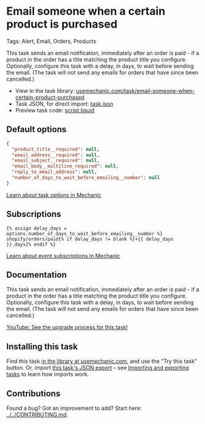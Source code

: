# Email someone when a certain product is purchased

Tags: Alert, Email, Orders, Products

This task sends an email notification, immediately after an order is paid - if a product in the order has a title matching the product title you configure. Optionally, configure this task with a delay, in days, to wait before sending the email. (The task will not send any emails for orders that have since been cancelled.)

* View in the task library: [usemechanic.com/task/email-someone-when-certain-product-purchased](https://usemechanic.com/task/email-someone-when-certain-product-purchased)
* Task JSON, for direct import: [task.json](../../tasks/email-someone-when-certain-product-purchased.json)
* Preview task code: [script.liquid](./script.liquid)

## Default options

```json
{
  "product_title__required": null,
  "email_address__required": null,
  "email_subject__required": null,
  "email_body__multiline_required": null,
  "reply_to_email_address": null,
  "number_of_days_to_wait_before_emailing__number": null
}
```

[Learn about task options in Mechanic](https://docs.usemechanic.com/article/471-task-options)

## Subscriptions

```liquid
{% assign delay_days = options.number_of_days_to_wait_before_emailing__number %}
shopify/orders/paid{% if delay_days != blank %}+{{ delay_days }}.days{% endif %}
```

[Learn about event subscriptions in Mechanic](https://docs.usemechanic.com/article/408-subscriptions)

## Documentation

This task sends an email notification, immediately after an order is paid - if a product in the order has a title matching the product title you configure. Optionally, configure this task with a delay, in days, to wait before sending the email. (The task will not send any emails for orders that have since been cancelled.)

[YouTube: See the upgrade process for this task!](https://youtu.be/xT9j0yMXPDM)

## Installing this task

Find this task [in the library at usemechanic.com](https://usemechanic.com/task/email-someone-when-certain-product-purchased), and use the "Try this task" button. Or, import [this task's JSON export](../../tasks/email-someone-when-certain-product-purchased.json) – see [Importing and exporting tasks](https://docs.usemechanic.com/article/505-importing-and-exporting-tasks) to learn how imports work.

## Contributions

Found a bug? Got an improvement to add? Start here: [../../CONTRIBUTING.md](../../CONTRIBUTING.md).
